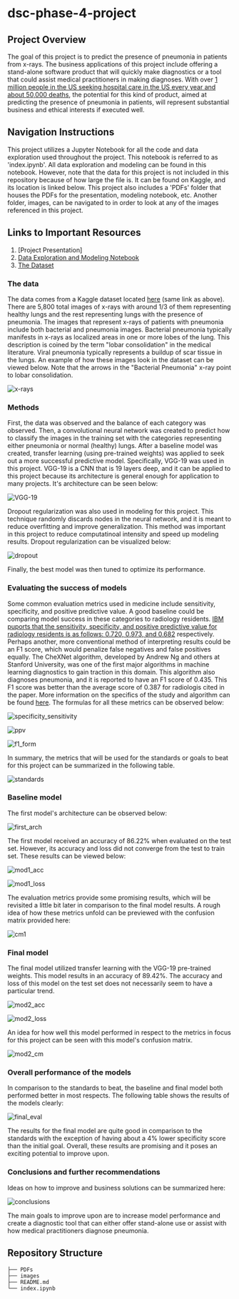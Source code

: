 # dsc-phase-4-project

## Project Overview

The goal of this project is to predict the presence of pneumonia in patients from x-rays. The business applications of this project include offering a stand-alone software product that will quickly make diagnostics or a tool that could assist medical practitioners in making diagnoses. With over [1 million people in the US seeking hospital care in the US every year and about 50,000 deaths](https://www.thoracic.org/patients/patient-resources/resources/top-pneumonia-facts.pdf), the potential for this kind of product, aimed at predicting the presence of pneumonia in patients, will represent substantial business and ethical interests if executed well. 

## Navigation Instructions

This project utilizes a Jupyter Notebook for all the code and data exploration used throughout the project. This notebook is referred to as 'index.ipynb'. All data exploration and modeling can be found in this notebook. However, note that the data for this project is not included in this repository because of how large the file is. It can be found on Kaggle, and its location is linked below. This project also includes a 'PDFs' folder that houses the PDFs for the presentation, modeling notebook, etc. Another folder, images, can be navigated to in order to look at any of the images referenced in this project.

## Links to Important Resources

1. [Project Presentation]
2. [Data Exploration and Modeling Notebook](https://github.com/samoliver3/dsc-phase-4-project/blob/main/index.ipynb)
3. [The Dataset](https://www.kaggle.com/datasets/paultimothymooney/chest-xray-pneumonia)

### The data

The data comes from a Kaggle dataset located [here](https://www.kaggle.com/datasets/paultimothymooney/chest-xray-pneumonia) (same link as above). There are 5,800 total images of x-rays with around 1/3 of them representing healthy lungs and the rest representing lungs with the presence of pneumonia. The images that represent x-rays of patients with pneumonia include both bacterial and pneumonia images. Bacterial pneumonia typically manifests in x-rays as localized areas in one or more lobes of the lung. This description is coined by the term "lobar consolidation" in the medical literature. Viral pneumonia typically represents a buildup of scar tissue in the lungs. An example of how these images look in the dataset can be viewed below. Note that the arrows in the "Bacterial Pneumonia" x-ray point to lobar consolidation. 

![x-rays](./images/xray_examples.png)

### Methods

First, the data was observed and the balance of each category was observed. Then, a convolutional neural network was created to predict how to classify the images in the training set with the categories representing either pneumonia or normal (healthy) lungs. After a baseline model was created, transfer learning (using pre-trained weights) was applied to seek out a more successful predictive model. Specifically, VGG-19 was used in this project. VGG-19 is a CNN that is 19 layers deep, and it can be applied to this project because its architecture is general enough for application to many projects. It's architecture can be seen below:

![VGG-19](./images/vgg_architecture.png)

Dropout regularization was also used in modeling for this project. This technique randomly discards nodes in the neural network, and it is meant to reduce overfitting and improve generalization. This method was important in this project to reduce computatinoal intensity and speed up modeling results. Dropout regularization can be visualized below:

![dropout](./images/dropout.png)

Finally, the best model was then tuned to optimize its performance. 

### Evaluating the success of models

Some common evaluation metrics used in medicine include sensitivity, specificity, and positive predictive value. A good baseline could be comparing model success in these categories to radiology residents. [IBM puports that the sensitivity, specificity, and positive predictive value for radiology residents is as follows: 0.720, 0.973, and 0.682](https://www.ibm.com/blogs/research/2020/11/ai-x-rays-for-radiologists/) respectively. Perhaps another, more conventional method of interpreting results could be an F1 score, which would penalize false negatives and false positives equally. The CheXNet algorithm, developed by Andrew Ng and others at Stanford University, was one of the first major algorithms in machine learning diagnostics to gain traction in this domain. This algorithm also diagnoses pneumonia, and it is reported to have an F1 score of 0.435. This F1 score was better than the average score of 0.387 for radiologis cited in the paper. More information on the specifics of the study and algorithm can be found [here](https://arxiv.org/pdf/1711.05225.pdf). The formulas for all these metrics can be observed below:

![specificity_sensitivity](./images/s_s.png)

![ppv](./images/ppv.png)

![f1_form](./images/f1_form.png)

In summary, the metrics that will be used for the standards or goals to beat for this project can be summarized in the following table.

![standards](./images/standards.png)

### Baseline model

The first model's architecture can be observed below:

![first_arch](./images/mod1.png)

The first model received an accuracy of 86.22% when evaluated on the test set. However, its accuracy and loss did not converge from the test to train set. These results can be viewed below:

![mod1_acc](./images/mod1acc.png)

![mod1_loss](./images/mod1loss.png)

The evaluation metrics provide some promising results, which will be revisited a little bit later in comparison to the final model results. A rough idea of how these metrics unfold can be previewed with the confusion matrix provided here:

![cm1](./images/mod1cm.png)

### Final model

The final model utilized transfer learning with the VGG-19 pre-trained weights. This model results in an accuracy of 89.42%. The accuracy and loss of this model on the test set does not necessarily seem to have a particular trend.

![mod2_acc](./images/mod2acc.png)

![mod2_loss](./images/mod2loss.png)

An idea for how well this model performed in respect to the metrics in focus for this project can be seen with this model's confusion matrix.

![mod2_cm](./images/mod2cm.png)

### Overall performance of the models

In comparison to the standards to beat, the baseline and final model both performed better in most respects. The following table shows the results of the models clearly:

![final_eval](./images/final_metrics.png)

The results for the final model are quite good in comparison to the standards with the exception of having about a 4% lower specificity score than the initial goal. Overall, these results are promising and it poses an exciting potential to improve upon.

### Conclusions and further recommendations

Ideas on how to improve and business solutions can be summarized here:

![conclusions](./images/improve_solutions.png)

The main goals to improve upon are to increase model performance and create a diagnostic tool that can either offer stand-alone use or assist with how medical practitioners diagnose pneumonia.

## Repository Structure

```
├── PDFs
├── images
├── README.md
└── index.ipynb                          
```